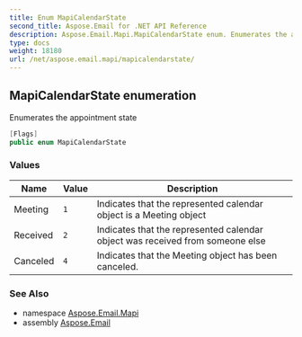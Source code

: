 ```yaml
---
title: Enum MapiCalendarState
second_title: Aspose.Email for .NET API Reference
description: Aspose.Email.Mapi.MapiCalendarState enum. Enumerates the appointment state
type: docs
weight: 18180
url: /net/aspose.email.mapi/mapicalendarstate/
---
```

## MapiCalendarState enumeration

Enumerates the appointment state

```csharp
[Flags]
public enum MapiCalendarState
```

### Values

| Name | Value | Description |
| --- | --- | --- |
| Meeting | `1` | Indicates that the represented calendar object is a Meeting object |
| Received | `2` | Indicates that the represented calendar object was received from someone else |
| Canceled | `4` | Indicates that the Meeting object has been canceled. |

### See Also

* namespace [Aspose.Email.Mapi](../../aspose.email.mapi/)
* assembly [Aspose.Email](../../)


